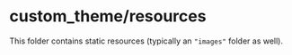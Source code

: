 # custom_theme/resources

This folder contains static resources (typically an `"images"` folder as well).
